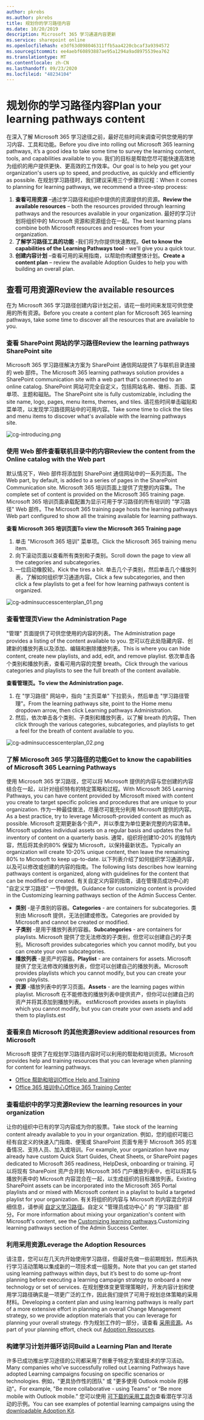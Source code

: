 ```yaml
---
author: pkrebs
ms.author: pkrebs
title: 规划你的学习路径内容
ms.date: 10/20/2019
description: Microsoft 365 学习通道内容更新
ms.service: sharepoint online
ms.openlocfilehash: e3df63d098046311ffb5aa4220cbcaf3a9394572
ms.sourcegitcommit: ee4aebf60893887ae95a1294a9ad8975539ea762
ms.translationtype: MT
ms.contentlocale: zh-CN
ms.lasthandoff: 09/23/2020
ms.locfileid: "48234104"
---
```

# <a name="plan-your-learning-pathways-content"></a><span data-ttu-id="bc0a1-103">规划你的学习路径内容</span><span class="sxs-lookup"><span data-stu-id="bc0a1-103">Plan your learning pathways content</span></span>
<span data-ttu-id="bc0a1-104">在深入了解 Microsoft 365 学习途径之前，最好花些时间来调查可供您使用的学习内容、工具和功能。</span><span class="sxs-lookup"><span data-stu-id="bc0a1-104">Before you dive into rolling out Microsoft 365 learning pathways, it’s a good idea to take some time to survey the learning content, tools, and capabilities available to you.</span></span> <span data-ttu-id="bc0a1-105">我们的目标是帮助您尽可能快速高效地为组织的用户提供更快、更高效的工作效率。</span><span class="sxs-lookup"><span data-stu-id="bc0a1-105">Our goal is to help you get your organization's users up to speed, and productive, as quickly and efficiently as possible.</span></span> <span data-ttu-id="bc0a1-106">在规划学习路径时，我们建议采用三个步骤的过程：</span><span class="sxs-lookup"><span data-stu-id="bc0a1-106">When it comes to planning for learning pathways, we recommend a three-step process:</span></span>

1. <span data-ttu-id="bc0a1-107">**查看可用资源** –通过学习路径和组织中提供的资源提供的资源。</span><span class="sxs-lookup"><span data-stu-id="bc0a1-107">**Review the available resources** – both the resources provided through learning pathways and the resources available in your organization.</span></span> <span data-ttu-id="bc0a1-108">最好的学习计划将组织中的 Microsoft 资源和资源组合在一起。</span><span class="sxs-lookup"><span data-stu-id="bc0a1-108">The best learning plans combine both Microsoft resources and resources from your organization.</span></span>
2. <span data-ttu-id="bc0a1-109">**了解学习路径工具的功能** -我们将为你提供快速教程。</span><span class="sxs-lookup"><span data-stu-id="bc0a1-109">**Get to know the capabilities of the Learning Pathways tool** - we'll give you a quick tour.</span></span> 
3. <span data-ttu-id="bc0a1-110">**创建内容计划** –查看可用的采用指南，以帮助你构建整体计划。</span><span class="sxs-lookup"><span data-stu-id="bc0a1-110">**Create a content plan** – review the available Adoption Guides to help you with building an overall plan.</span></span>

## <a name="review-the-available-resources"></a><span data-ttu-id="bc0a1-111">查看可用资源</span><span class="sxs-lookup"><span data-stu-id="bc0a1-111">Review the available resources</span></span>
<span data-ttu-id="bc0a1-112">在为 Microsoft 365 学习路径创建内容计划之前，请花一些时间来发现可供您使用的所有资源。</span><span class="sxs-lookup"><span data-stu-id="bc0a1-112">Before you create a content plan for Microsoft 365 learning pathways, take some time to discover all the resources that are available to you.</span></span>  

### <a name="review-the-learning-pathways-sharepoint-site"></a><span data-ttu-id="bc0a1-113">查看 SharePoint 网站的学习路径</span><span class="sxs-lookup"><span data-stu-id="bc0a1-113">Review the learning pathways SharePoint site</span></span>
<span data-ttu-id="bc0a1-114">Microsoft 365 学习路径解决方案为 SharePoint 通信网站提供了与联机目录连接的 web 部件。</span><span class="sxs-lookup"><span data-stu-id="bc0a1-114">The Microsoft 365 learning pathways solution provides a SharePoint communication site with a web part that's connected to an online catalog.</span></span> <span data-ttu-id="bc0a1-115">SharePoint 网站可完全自定义，包括网站名称、徽标、页面、菜单项、主题和磁贴。</span><span class="sxs-lookup"><span data-stu-id="bc0a1-115">The SharePoint site is fully customizable, including the site name, logo, pages, menu items, themes, and tiles.</span></span> <span data-ttu-id="bc0a1-116">请花些时间单击磁贴和菜单项，以发现学习路径网站中的可用内容。</span><span class="sxs-lookup"><span data-stu-id="bc0a1-116">Take some time to click the tiles and menu items to discover what's available with the learning pathways site.</span></span>

![cg-introducing.png](media/cg-introducing.png)

### <a name="review-the-content-from-the-online-catalog-with-the-web-part"></a><span data-ttu-id="bc0a1-118">使用 Web 部件查看联机目录中的内容</span><span class="sxs-lookup"><span data-stu-id="bc0a1-118">Review the content from the Online catalog with the Web part</span></span>
<span data-ttu-id="bc0a1-119">默认情况下，Web 部件将添加到 SharePoint 通信网站中的一系列页面。</span><span class="sxs-lookup"><span data-stu-id="bc0a1-119">The Web part, by default, is added to a series of pages in the SharePoint Communication site.</span></span> <span data-ttu-id="bc0a1-120">Microsoft 365 培训页面上提供了完整的内容集。</span><span class="sxs-lookup"><span data-stu-id="bc0a1-120">The complete set of content is provided on the Microsoft 365 training page.</span></span> <span data-ttu-id="bc0a1-121">Microsoft 365 培训页面承载配置为显示可用于学习路径的所有培训的 "学习路径" Web 部件。</span><span class="sxs-lookup"><span data-stu-id="bc0a1-121">The Microsoft 365 training page hosts the learning pathways Web part configured to show all the training available for learning pathways.</span></span> 

<span data-ttu-id="bc0a1-122">**查看 Microsoft 365 培训页面**</span><span class="sxs-lookup"><span data-stu-id="bc0a1-122">**To view the Microsoft 365 Training page**</span></span>
1. <span data-ttu-id="bc0a1-123">单击 "Microsoft 365 培训" 菜单项。</span><span class="sxs-lookup"><span data-stu-id="bc0a1-123">Click the Microsoft 365 training menu item.</span></span> 
1. <span data-ttu-id="bc0a1-124">向下滚动页面以查看所有类别和子类别。</span><span class="sxs-lookup"><span data-stu-id="bc0a1-124">Scroll down the page to view all the categories and subcategories.</span></span>
2. <span data-ttu-id="bc0a1-125">一位启动橡胶轮。</span><span class="sxs-lookup"><span data-stu-id="bc0a1-125">Kick the tires a bit.</span></span> <span data-ttu-id="bc0a1-126">单击几个子类别，然后单击几个播放列表，了解如何组织学习通道内容。</span><span class="sxs-lookup"><span data-stu-id="bc0a1-126">Click a few subcategories, and then click a few playlists to get a feel for how learning pathways content is organized.</span></span> 

![cg-adminsuccesscenterplan_01.png](media/cg-adminsuccesscenterplan_01.png)

### <a name="view-the-administration-page"></a><span data-ttu-id="bc0a1-128">查看管理页</span><span class="sxs-lookup"><span data-stu-id="bc0a1-128">View the Administration Page</span></span>
<span data-ttu-id="bc0a1-129">"管理" 页面提供了可供您使用的内容的列表。</span><span class="sxs-lookup"><span data-stu-id="bc0a1-129">The Administration page provides a listing of the content available to you.</span></span> <span data-ttu-id="bc0a1-130">您可以在此处隐藏内容、创建新的播放列表以及添加、编辑和删除播放列表。</span><span class="sxs-lookup"><span data-stu-id="bc0a1-130">This is where you can hide content, create new playlists, and add, edit, and remove playlist.</span></span> <span data-ttu-id="bc0a1-131">依次单击各个类别和播放列表，查看可用内容的完整 breath。</span><span class="sxs-lookup"><span data-stu-id="bc0a1-131">Click through the various categories and playlists to see the full breath of the content available.</span></span> 

<span data-ttu-id="bc0a1-132">**查看管理页。**</span><span class="sxs-lookup"><span data-stu-id="bc0a1-132">**To view the Administration page.**</span></span>
1. <span data-ttu-id="bc0a1-133">在 "学习路径" 网站中，指向 "主页菜单" 下拉箭头，然后单击 "学习路径管理"。</span><span class="sxs-lookup"><span data-stu-id="bc0a1-133">From the learning pathways site, point to the Home menu dropdown arrow, then click Learning pathways Administration.</span></span>  
2. <span data-ttu-id="bc0a1-134">然后，依次单击各个类别、子类别和播放列表，以了解 breath 的内容。</span><span class="sxs-lookup"><span data-stu-id="bc0a1-134">Then click through the various categories, subcategories, and playlists to get a feel for the breath of content available to you.</span></span> 

![cg-adminsuccesscenterplan_02.png](media/cg-adminsuccesscenterplan_02.png)

### <a name="get-to-know-the-capabilities-of-microsoft-365-learning-pathways"></a><span data-ttu-id="bc0a1-136">了解 Microsoft 365 学习路径的功能</span><span class="sxs-lookup"><span data-stu-id="bc0a1-136">Get to know the capabilities of Microsoft 365 Learning Pathways</span></span>
<span data-ttu-id="bc0a1-137">使用 Microsoft 365 学习路径，您可以将 Microsoft 提供的内容与您创建的内容结合在一起，以针对组织特有的特定策略和过程。</span><span class="sxs-lookup"><span data-stu-id="bc0a1-137">With Microsoft 365 Learning Pathways, you can have content provided by Microsoft mixed with content you create to target specific policies and procedures that are unique to your organization.</span></span> <span data-ttu-id="bc0a1-138">作为一种最佳做法，尽量尽可能充分利用 Microsoft 提供的内容。</span><span class="sxs-lookup"><span data-stu-id="bc0a1-138">As a best practice, try to leverage Microsoft-provided content as much as possible.</span></span> <span data-ttu-id="bc0a1-139">Microsoft 定期更新各个资产，并以季度为单位更新完整的内容清单。</span><span class="sxs-lookup"><span data-stu-id="bc0a1-139">Microsoft updates individual assets on a regular basis and updates the full inventory of content on a quarterly basis.</span></span> <span data-ttu-id="bc0a1-140">通常，组织将创建10-20% 的独特内容，然后将其余的80% 保留为 Microsoft，以保持最新状态。</span><span class="sxs-lookup"><span data-stu-id="bc0a1-140">Typically an organization will create 10-20% unique content, then leave the remaining 80% to Microsoft to keep up-to-date.</span></span> <span data-ttu-id="bc0a1-141">以下列表介绍了如何组织学习通道内容，以及可以修改或创建的内容的指南。</span><span class="sxs-lookup"><span data-stu-id="bc0a1-141">The following lists describes how learning pathways content is organized, along with guidelines for the content that can be modified or created.</span></span> <span data-ttu-id="bc0a1-142">有关自定义内容的指南，请在管理员成功中心的 "自定义学习路径" 一节中提供。</span><span class="sxs-lookup"><span data-stu-id="bc0a1-142">Guidance for customizing content is provided in the Customizing learning pathways section of the Admin Success Center.</span></span>

- <span data-ttu-id="bc0a1-143">**类别** -是子类别的容器。</span><span class="sxs-lookup"><span data-stu-id="bc0a1-143">**Categories** - are containers for subcategories.</span></span> <span data-ttu-id="bc0a1-144">类别由 Microsoft 提供，无法创建或修改。</span><span class="sxs-lookup"><span data-stu-id="bc0a1-144">Categories are provided by Microsoft and cannot be created or modified.</span></span>
- <span data-ttu-id="bc0a1-145">**子类别** -是用于播放列表的容器。</span><span class="sxs-lookup"><span data-stu-id="bc0a1-145">**Subcategories** - are containers for playlists.</span></span> <span data-ttu-id="bc0a1-146">Microsoft 提供了您无法修改的子类别，但您可以创建自己的子类别。</span><span class="sxs-lookup"><span data-stu-id="bc0a1-146">Microsoft provides subcategories which you cannot modify, but you can create your own subcategories.</span></span> 
- <span data-ttu-id="bc0a1-147">**播放列表** -是资产的容器。</span><span class="sxs-lookup"><span data-stu-id="bc0a1-147">**Playlist** - are containers for assets.</span></span> <span data-ttu-id="bc0a1-148">Microsoft 提供了您无法修改的播放列表，但您可以创建自己的播放列表。</span><span class="sxs-lookup"><span data-stu-id="bc0a1-148">Microsoft provides playlists which you cannot modify, but you can create your own playlists.</span></span>  
- <span data-ttu-id="bc0a1-149">**资源** -播放列表中的学习页面。</span><span class="sxs-lookup"><span data-stu-id="bc0a1-149">**Assets** - are the learning pages within playlist.</span></span> <span data-ttu-id="bc0a1-150">Microsoft 在不能修改的播放列表中提供资产，但你可以创建自己的资产并将其添加到播放列表。 est</span><span class="sxs-lookup"><span data-stu-id="bc0a1-150">Microsoft provides assets in playlists which you cannot modify, but you can create your own assets and add them to playlists.est</span></span>

### <a name="review-additional-resources-from-microsoft"></a><span data-ttu-id="bc0a1-151">查看来自 Microsoft 的其他资源</span><span class="sxs-lookup"><span data-stu-id="bc0a1-151">Review additional resources from Microsoft</span></span>
<span data-ttu-id="bc0a1-152">Microsoft 提供了在规划学习路径内容时可以利用的帮助和培训资源。</span><span class="sxs-lookup"><span data-stu-id="bc0a1-152">Microsoft provides help and training resources that you can leverage when planning for content for learning pathways.</span></span>  

-  [<span data-ttu-id="bc0a1-153">Office 帮助和培训</span><span class="sxs-lookup"><span data-stu-id="bc0a1-153">Office Help and Training</span></span>](https://support.office.com)
-  [<span data-ttu-id="bc0a1-154">Office 365 培训中心</span><span class="sxs-lookup"><span data-stu-id="bc0a1-154">Office 365 Training Center</span></span>](https://support.office.com/office-training-center)

### <a name="review-the-learning-resources-in-your-organization"></a><span data-ttu-id="bc0a1-155">查看组织中的学习资源</span><span class="sxs-lookup"><span data-stu-id="bc0a1-155">Review the learning resources in your organization</span></span>
<span data-ttu-id="bc0a1-156">让你的组织中已有的学习内容成为你的股票。</span><span class="sxs-lookup"><span data-stu-id="bc0a1-156">Take stock of the learning content already available to you in your organization.</span></span>
<span data-ttu-id="bc0a1-157">例如，您的组织可能已经有自定义的快速入门指南、便笺或 SharePoint 页面专用于 Microsoft 365 的准备情况、支持人员、加入或培训。</span><span class="sxs-lookup"><span data-stu-id="bc0a1-157">For example, your organization have may already have custom Quick Start Guides, Cheat Sheets, or SharePoint pages dedicated to Microsoft 365 readiness, HelpDesk, onboarding or training.</span></span> <span data-ttu-id="bc0a1-158">可以将现有 SharePoint 资产合并到 Microsoft 365 门户播放列表中，也可以将其与播放列表中的 Microsoft 内容混合在一起，以生成组织的目标播放列表。</span><span class="sxs-lookup"><span data-stu-id="bc0a1-158">Existing SharePoint assets can be incorporated into the Microsoft 365 Portal playlists and or mixed with Microsoft content in a playlist to build a targeted playlist for your organization.</span></span> <span data-ttu-id="bc0a1-159">有关将组织的内容与 Microsoft 的内容混合的详细信息，请参阅 [自定义学习路径](custom_overview.md)。自定义 "管理员成功中心" 的 "学习路径" 部分。</span><span class="sxs-lookup"><span data-stu-id="bc0a1-159">For more information about mixing your organization's content with Microsoft's content, see the [Customizing learning pathways](custom_overview.md).Customizing learning pathways section of the Admin Success Center.</span></span>

### <a name="leverage-the-adoption-resources"></a><span data-ttu-id="bc0a1-160">利用采用资源</span><span class="sxs-lookup"><span data-stu-id="bc0a1-160">Leverage the Adoption Resources</span></span>
<span data-ttu-id="bc0a1-161">请注意，您可以在几天内开始使用学习路径，但最好先做一些前期规划，然后再执行学习活动策略以集成新的一项技术或一组服务。</span><span class="sxs-lookup"><span data-stu-id="bc0a1-161">Note that you can get started using learning pathways within days, but it’s best to do some up-front planning before executing a learning campaign strategy to onboard a new technology or set of services.</span></span> <span data-ttu-id="bc0a1-162">在规划整体变更管理策略时，开发内容计划和使用学习路径确实是一项更广泛的工作，因此我们提供了可用于规划总体策略的采用材料。</span><span class="sxs-lookup"><span data-stu-id="bc0a1-162">Developing a content plan and using learning pathways is really part of a more extensive effort in planning an overall Change Management strategy, so we provide adoption materials that you can leverage for planning your overall strategy.</span></span> <span data-ttu-id="bc0a1-163">作为规划工作的一部分，请查看 [采用资源](https://resources.techcommunity.microsoft.com/adoption/)。</span><span class="sxs-lookup"><span data-stu-id="bc0a1-163">As part of your planning effort, check out [Adoption Resources](https://resources.techcommunity.microsoft.com/adoption/).</span></span>

### <a name="build-a-learning-plan-and-iterate"></a><span data-ttu-id="bc0a1-164">构建学习计划并循环访问</span><span class="sxs-lookup"><span data-stu-id="bc0a1-164">Build a Learning Plan and Iterate</span></span> 
<span data-ttu-id="bc0a1-165">许多已成功推出学习途径的公司都采用了侧重于特定方案或技术的学习活动。</span><span class="sxs-lookup"><span data-stu-id="bc0a1-165">Many companies who’ve successfully rolled out Learning Pathways have adopted Learning campaigns focusing on specific scenarios or technologies.</span></span> <span data-ttu-id="bc0a1-166">例如，"更具协作性的团队" 或 "更多使用 Outlook mobile 的移动"。</span><span class="sxs-lookup"><span data-stu-id="bc0a1-166">For example, "Be more collaborative - using Teams" or “Be more mobile with Outlook mobile.”</span></span> <span data-ttu-id="bc0a1-167">您可以使用 [可下载的采用工具包](https://teamworktools.azurewebsites.net/m365lp/m365lpadoptionkit.zip)查看潜在学习活动的示例。</span><span class="sxs-lookup"><span data-stu-id="bc0a1-167">You can see examples of potential learning campaigns using the [downloadable Adoption Kit](https://teamworktools.azurewebsites.net/m365lp/m365lpadoptionkit.zip).</span></span>


 

